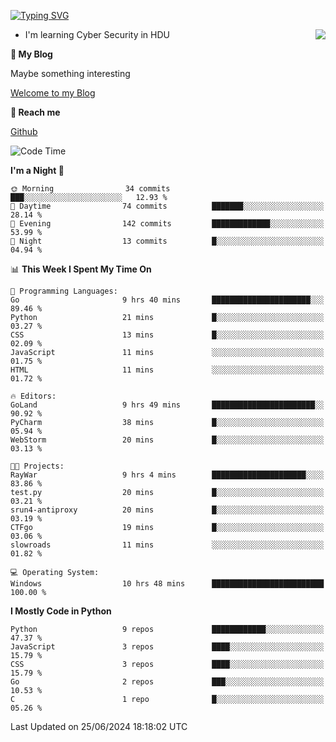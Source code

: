 [![Typing SVG](https://readme-typing-svg.herokuapp.com?font=Fira+Code&pause=1000&random=false&width=450&height=60&lines=Hello+%F0%9F%91%8B%F0%9F%8F%BB;I'm+JBNRZ)](https://git.io/typing-svg)

<a href="#">
  <img align="right" src="https://github-readme-stats.vercel.app/api?username=JBNRZ&show_icons=true&bg_color=15,f2f7fd,E0EAFC" />
</a>

- I'm learning Cyber Security in HDU

 **🌱 My Blog**

Maybe something interesting

[Welcome to my Blog](https://jbnrz.com.cn/)

 **💬 Reach me** 

[Github](https://github.com/JBNRZ)


<!--START_SECTION:waka-->
![Code Time](http://img.shields.io/badge/Code%20Time-556%20hrs%2048%20mins-blue)

**I'm a Night 🦉** 

```text
🌞 Morning                34 commits          ███░░░░░░░░░░░░░░░░░░░░░░   12.93 % 
🌆 Daytime                74 commits          ███████░░░░░░░░░░░░░░░░░░   28.14 % 
🌃 Evening                142 commits         █████████████░░░░░░░░░░░░   53.99 % 
🌙 Night                  13 commits          █░░░░░░░░░░░░░░░░░░░░░░░░   04.94 % 
```


📊 **This Week I Spent My Time On** 

```text
💬 Programming Languages: 
Go                       9 hrs 40 mins       ██████████████████████░░░   89.46 % 
Python                   21 mins             █░░░░░░░░░░░░░░░░░░░░░░░░   03.27 % 
CSS                      13 mins             █░░░░░░░░░░░░░░░░░░░░░░░░   02.09 % 
JavaScript               11 mins             ░░░░░░░░░░░░░░░░░░░░░░░░░   01.75 % 
HTML                     11 mins             ░░░░░░░░░░░░░░░░░░░░░░░░░   01.72 % 

🔥 Editors: 
GoLand                   9 hrs 49 mins       ███████████████████████░░   90.92 % 
PyCharm                  38 mins             █░░░░░░░░░░░░░░░░░░░░░░░░   05.94 % 
WebStorm                 20 mins             █░░░░░░░░░░░░░░░░░░░░░░░░   03.13 % 

🐱‍💻 Projects: 
RayWar                   9 hrs 4 mins        █████████████████████░░░░   83.86 % 
test.py                  20 mins             █░░░░░░░░░░░░░░░░░░░░░░░░   03.21 % 
srun4-antiproxy          20 mins             █░░░░░░░░░░░░░░░░░░░░░░░░   03.19 % 
CTFgo                    19 mins             █░░░░░░░░░░░░░░░░░░░░░░░░   03.06 % 
slowroads                11 mins             ░░░░░░░░░░░░░░░░░░░░░░░░░   01.82 % 

💻 Operating System: 
Windows                  10 hrs 48 mins      █████████████████████████   100.00 % 
```

**I Mostly Code in Python** 

```text
Python                   9 repos             ████████████░░░░░░░░░░░░░   47.37 % 
JavaScript               3 repos             ████░░░░░░░░░░░░░░░░░░░░░   15.79 % 
CSS                      3 repos             ████░░░░░░░░░░░░░░░░░░░░░   15.79 % 
Go                       2 repos             ███░░░░░░░░░░░░░░░░░░░░░░   10.53 % 
C                        1 repo              █░░░░░░░░░░░░░░░░░░░░░░░░   05.26 % 
```




 Last Updated on 25/06/2024 18:18:02 UTC
<!--END_SECTION:waka-->
